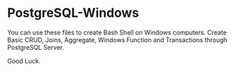 # PostgreSQL-Windows

You can use these files to create Bash Shell on Windows computers.
Create Basic CRUD, Joins, Aggregate, Windows Function and Transactions through PostgreSQL Server.

Good Luck.
